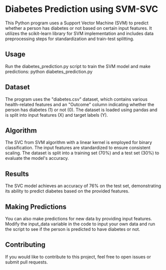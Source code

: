 # Diabetes Prediction using SVM-SVC  
This Python program uses a Support Vector Machine (SVM) to predict whether a person has diabetes or not based on certain input features. 
It utilizes the scikit-learn library for SVM implementation and includes data preprocessing steps for standardization and train-test splitting.


## Usage
Run the diabetes_prediction.py script to train the SVM model and make predictions: python diabetes_prediction.py

## Dataset
The program uses the "diabetes.csv" dataset, which contains various health-related features and an "Outcome" column indicating whether the person has diabetes (1) or not (0).
The dataset is loaded using pandas and is split into input features (X) and target labels (Y).

## Algorithm
The SVC from SVM algorithm with a linear kernel is employed for binary classification. 
The input features are standardized to ensure consistent scaling. 
The dataset is split into a training set (70%) and a test set (30%) to evaluate the model's accuracy.

## Results
The SVC model achieves an accuracy of 76% on the test set, demonstrating its ability to predict diabetes based on the provided features.

## Making Predictions
You can also make predictions for new data by providing input features. 
Modify the input_data variable in the code to input your own data and run the script to see if the person is predicted to have diabetes or not.

## Contributing
If you would like to contribute to this project, feel free to open issues or submit pull requests.
